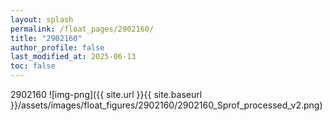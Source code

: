 ```yaml
---
layout: splash
permalink: /float_pages/2902160/
title: "2902160"
author_profile: false
last_modified_at: 2025-06-13
toc: false
---
```

 
2902160
![img-png]({{ site.url }}{{ site.baseurl }}/assets/images/float_figures/2902160/2902160_Sprof_processed_v2.png)